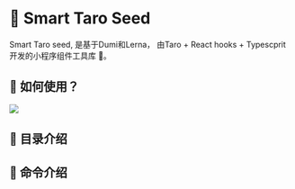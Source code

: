 # 🌟 Smart Taro Seed

Smart Taro seed, 是基于Dumi和Lerna， 由Taro + React hooks + Typescprit 开发的小程序组件工具库 🎉。


## 🚀 如何使用？

![](https://gw.alipayobjects.com/zos/bmw-prod/91791904-cdde-4408-959d-72fd0c9049b1/kj80x6lv_w1918_h352.png)


## 📒 目录介绍

## 🤖 命令介绍
